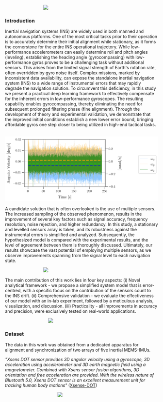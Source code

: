 &nbsp; &nbsp;  &nbsp;  &nbsp; &nbsp;  &nbsp;  &nbsp; &nbsp;  &nbsp;  &nbsp; &nbsp;  &nbsp;  &nbsp; &nbsp;  &nbsp;  &nbsp;  <img src="https://github.com/ansfl/MEMS-IMU-Denoising/blob/main/figrues/Logo.png?raw=true" width="500" />

<!-- # MEMS-IMU-Denoising
This repository contains both code and experimental data associated with our paper "Parametric and State Estimation of Stationary MEMS-IMUs: A Tutorial". -->

### Introduction
Inertial navigation systems (INS) are widely used in both manned and autonomous platforms. One of the most critical tasks prior to their operation is to accurately determine their initial alignment while stationary, as it forms the cornerstone for the entire INS operational trajectory. While low-performance accelerometers can easily determine roll and pitch angles (leveling), establishing the heading angle (gyrocompassing) with low-performance gyros proves to be a challenging task without additional sensors. This arises from the limited signal strength of Earth's rotation rate, often overridden by gyro noise itself. Complex missions, marked by inconsistent data availability, can expose the standalone inertial navigation system (INS) to a wide range of instrumental errors that may rapidly degrade the navigation solution. To circumvent this deficiency, in this study we present a practical deep learning framework to effectively compensate for the inherent errors in low-performance gyroscopes. The resulting capability enables gyrocompassing, thereby eliminating the need for subsequent prolonged filtering phase (fine alignment). Through the development of theory and experimental validation, we demonstrate that the improved initial conditions establish a new lower error bound, bringing affordable gyros one step closer to being utilized in high-end tactical tasks.

&nbsp;  &nbsp;  &nbsp; &nbsp;  &nbsp; &nbsp; &nbsp; &nbsp;  &nbsp; &nbsp; &nbsp;  &nbsp;  &nbsp; &nbsp;  &nbsp; &nbsp; 
 <img src="https://github.com/ansfl/Learning-Based-MEMS-Gyrocompassing/blob/main/figures/Fig_measurement.png?raw=true" width="600" class='center'/>

A candidate solution that is often overlooked is the use of multiple sensors. The increased sampling of the observed phenomenon, results in the improvement of several key factors such as signal accuracy, frequency resolution, noise rejection, and higher redundancy. In this study, a stationary and levelled sensors array is taken, and its robustness against the instrumental errors is simplified and analyzed. Subsequently, the hypothesized model is compared with the experimental results, and the level of agreement between them is thoroughly discussed. Ultimately, our results showcase the vast potential of employing multiple sensors, as we observe improvements spanning from the signal level to each navigation state.

&nbsp;  &nbsp;  &nbsp; &nbsp;  &nbsp; &nbsp; &nbsp; &nbsp;  &nbsp; &nbsp; &nbsp;  &nbsp;  &nbsp; &nbsp;  &nbsp; &nbsp;  <img src="https://github.com/ansfl/Multiple-MEMS-IMU-Estimation/blob/main/figures/PDF_vs_Time_Fin.png?raw=true" width="520" class='center'/>

The main contribution of this work lies in four key aspects: (i) Novel analytical framework - we propose a simplified system model that is error-centred, with a specific focus on the contribution of the sensors count to the INS drift. (ii) Comprehensive validation - we evaluate the effectiveness of our model with an in-lab experiment, followed by a meticulous analysis, visualization, and discussion. (iii) Practicality - all improvements in accuracy and precision, were exclusively tested on real-world applications.

&nbsp; &nbsp; &nbsp;  &nbsp;  &nbsp; &nbsp;  &nbsp; &nbsp; &nbsp; &nbsp;  &nbsp; &nbsp; &nbsp;  &nbsp;  &nbsp; &nbsp;  &nbsp; &nbsp; 
 <img src="https://github.com/ansfl/Multiple-MEMS-IMU-Estimation/blob/main/figures/Fig_combined.png?raw=true" width="520" class='center'/>


### Dataset

The data in this work was obtained from a dedicated apparatus for alignment and synchronization of two arrays of five inertial MEMS-IMUs. 

*"Xsens DOT sensor provides 3D angular velocity using a gyroscope, 3D acceleration using accelerometer and 3D earth magnetic field using a magnetometer. Combined with Xsens sensor fusion algorithms, 3D orientation and free acceleration are provided. With the wireless nature of Bluetooth 5.0, Xsens DOT sensor is an excellent measurement unit for tracking human body motions"* ([Xsense-DOT](https://www.xsens.com/hubfs/Downloads/Manuals/Xsens%20DOT%20User%20Manual.pdf))

&nbsp; &nbsp; &nbsp;  &nbsp;  &nbsp; &nbsp;  &nbsp;  &nbsp; &nbsp;  &nbsp; &nbsp;  &nbsp;  &nbsp; &nbsp;  &nbsp;  &nbsp; &nbsp;  &nbsp;  &nbsp; &nbsp;  &nbsp;  &nbsp; <img src="https://github.com/ansfl/Multiple-MEMS-IMU-Estimation/blob/main/figures/Fig_XSENS_1.jpg?raw=true" width="450" class='center'/>

